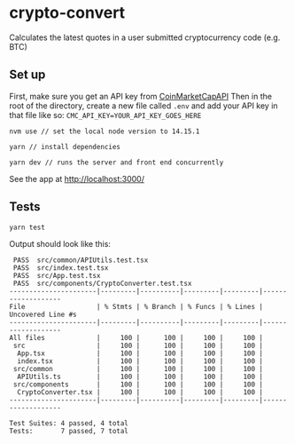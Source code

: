 # crypto-convert

Calculates the latest quotes in a user submitted cryptocurrency code (e.g. BTC)

## Set up

First, make sure you get an API key from [CoinMarketCapAPI](https://coinmarketcap.com/api/)
Then in the root of the directory, create a new file called `.env` and add your API key in that file like so: `CMC_API_KEY=YOUR_API_KEY_GOES_HERE`

```shell
nvm use // set the local node version to 14.15.1
```

```shell
yarn // install dependencies
```

```shell
yarn dev // runs the server and front end concurrently
```

See the app at [http://localhost:3000/](http://localhost:3000/)

## Tests

```shell
yarn test
```

Output should look like this:

```shell
 PASS  src/common/APIUtils.test.tsx
 PASS  src/index.test.tsx
 PASS  src/App.test.tsx
 PASS  src/components/CryptoConverter.test.tsx
----------------------|---------|----------|---------|---------|-------------------
File                  | % Stmts | % Branch | % Funcs | % Lines | Uncovered Line #s
----------------------|---------|----------|---------|---------|-------------------
All files             |     100 |      100 |     100 |     100 |
 src                  |     100 |      100 |     100 |     100 |
  App.tsx             |     100 |      100 |     100 |     100 |
  index.tsx           |     100 |      100 |     100 |     100 |
 src/common           |     100 |      100 |     100 |     100 |
  APIUtils.ts         |     100 |      100 |     100 |     100 |
 src/components       |     100 |      100 |     100 |     100 |
  CryptoConverter.tsx |     100 |      100 |     100 |     100 |
----------------------|---------|----------|---------|---------|-------------------

Test Suites: 4 passed, 4 total
Tests:       7 passed, 7 total

```
